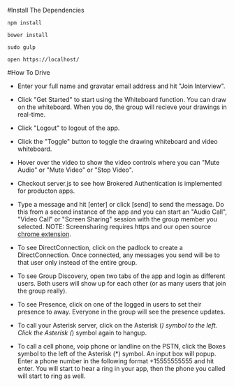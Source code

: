 #Install The Dependencies

```
npm install

bower install

sudo gulp 

open https://localhost/
```

#How To Drive
- Enter your full name and gravatar email address and hit "Join Interview".


- Click "Get Started" to start using the Whiteboard function. You can draw on the whiteboard. When you do, the group will recieve your drawings in real-time.


- Click "Logout" to logout of the app.


- Click the "Toggle" button to toggle the drawing whiteboard and video whiteboard.


- Hover over the video to show the video controls where you can "Mute Audio" or "Mute Video" or "Stop Video".


- Checkout server.js to see how Brokered Authentication is implemented for producton apps.


- Type a message and hit [enter] or click [send] to send the message. Do this from a second instance of the app and you can start an "Audio Call", "Video Call" or "Screen Sharing" session with the group member you selected. NOTE: Screensharing requires https and our open source [chrome extension](https://github.com/respoke/respoke-chrome-extension).


- To see DirectConnection, click on the padlock to create a DirectConnection. Once connected, any messages you send will be to that user only instead of the entire group.


- To see Group Discovery, open two tabs of the app and login as different users. Both users will show up for each other (or as many users that join the group really).


- To see Presence, click on one of the logged in users to set their presence to away. Everyone in the group will see the presence updates.


- To call your Asterisk server, click on the Asterisk (*) symbol to the left. Click the Asterisk (*) symbol again to hangup.


- To call a cell phone, voip phone or landline on the PSTN, click the Boxes symbol to the left of the Asterisk (*) symbol. An input box will popup. Enter a phone number in the following format +15555555555 and hit enter. You will start to hear a ring in your app, then the phone you called will start to ring as well.

